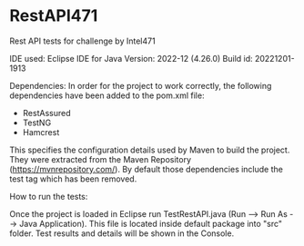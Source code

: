 # RestAPI471
Rest API tests for challenge by Intel471


IDE used:
Eclipse IDE for Java
Version: 2022-12 (4.26.0)
Build id: 20221201-1913

Dependencies:
In order for the project to work correctly, the following dependencies have been added to the pom.xml file:
- RestAssured
- TestNG
- Hamcrest

This specifies the configuration details used by Maven to build the project. They were extracted from the Maven Repository (https://mvnrepository.com/). By default those dependencies include the <scope>test</scope> tag which has been removed.

How to run the tests:

Once the project is loaded in Eclipse run TestRestAPI.java (Run --> Run As --> Java Application). This file is located inside default package into "src" folder. Test results and details will be shown in the Console.

